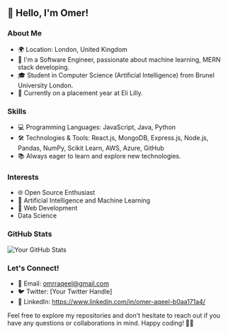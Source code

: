 ## 👋 Hello, I'm Omer!

### About Me

- 🌍 Location: London, United Kingdom
- 🚀 I'm a Software Engineer, passionate about machine learning, MERN stack developing.
- 🎓 Student in Computer Science (Artificial Intelligence) from Brunel University London.
- 💼 Currently on a placement year at Eli Lilly.

### Skills

- 💻 Programming Languages: JavaScript, Java, Python
- 🛠️ Technologies & Tools: React.js, MongoDB, Express.js, Node.js, Pandas, NumPy, Scikit Learn, AWS, Azure, GitHub
- 📚 Always eager to learn and explore new technologies.

### Interests

- 🌐 Open Source Enthusiast
- 🤖 Artificial Intelligence and Machine Learning
- 🚀 Web Development
- Data Science

### GitHub Stats

![Your GitHub Stats](https://github-readme-stats.vercel.app/api?username=your-username&show_icons=true&count_private=true&hide=contribs)

### Let's Connect!

- 📧 Email: omrraqeel@gmail.com
- 🐦 Twitter: [Your Twitter Handle]
- 💼 LinkedIn: https://www.linkedin.com/in/omer-aqeel-b0aa171a4/

Feel free to explore my repositories and don't hesitate to reach out if you have any questions or collaborations in mind. Happy coding! 👨‍💻
